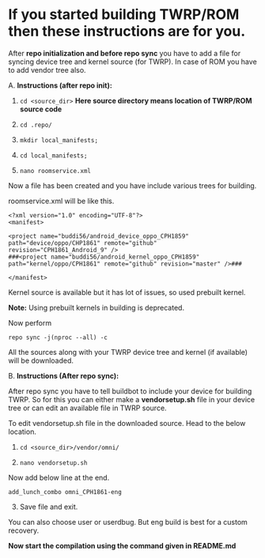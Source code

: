 # If you started building TWRP/ROM then these instructions are for you.

After **repo initialization and before repo sync** you have to add a file for syncing device tree and kernel source (for TWRP). In case of ROM you have to add vendor tree also.


A. __Instructions (after repo init):__

1. ```cd <source_dir>``` **Here source directory means location of TWRP/ROM source code**

2. ```cd .repo/```

3. ```mkdir local_manifests;```

4. ```cd local_manifests;```

5. ```nano roomservice.xml```

Now a file has been created and you have include various trees for building. 

roomservice.xml will be like this.

```
<?xml version="1.0" encoding="UTF-8"?>
<manifest>

<project name="buddi56/android_device_oppo_CPH1859" path="device/oppo/CHP1861" remote="github" revision="CPH1861_Android_9" />
###<project name="buddi56/android_kernel_oppo_CPH1859" path="kernel/oppo/CPH1861" remote="github" revision="master" />###

</manifest>
```

Kernel source is available but it has lot of issues, so used prebuilt kernel. 

**Note:** Using prebuilt kernels in building is deprecated.

Now perform 

    repo sync -j(nproc --all) -c

All the sources along with your TWRP device tree and kernel (if available) will be downloaded.



B. __Instructions (After repo sync):__

After repo sync you have to tell buildbot to include your device for building TWRP. So for this you can either make a **vendorsetup.sh** file in your device tree or can edit an available file in TWRP source.

To edit vendorsetup.sh file in the downloaded source. Head to the below location.

1. ```cd <source_dir>/vendor/omni/```

2. ```nano vendorsetup.sh```

Now add below line at the end.

    add_lunch_combo omni_CPH1861-eng

3. Save file and exit.

You can also choose user or userdbug. But eng build is best for a custom recovery.


**Now start the compilation using the command given in README.md**
